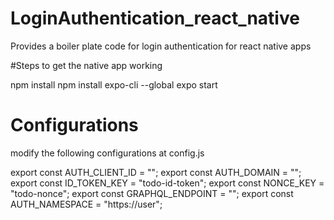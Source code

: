# LoginAuthentication_react_native
Provides a boiler plate code for login authentication for react native apps


#Steps to get the native app working

npm install
npm install expo-cli --global
expo start

# Configurations
modify the following configurations at config.js
 
export const AUTH_CLIENT_ID = "<Auth0 client id>";
export const AUTH_DOMAIN = "<Auth0 domain>";
export const ID_TOKEN_KEY = "todo-id-token";
export const NONCE_KEY = "todo-nonce";
export const GRAPHQL_ENDPOINT = "<Hasura graphql host id>";
export const AUTH_NAMESPACE = "https://user";
